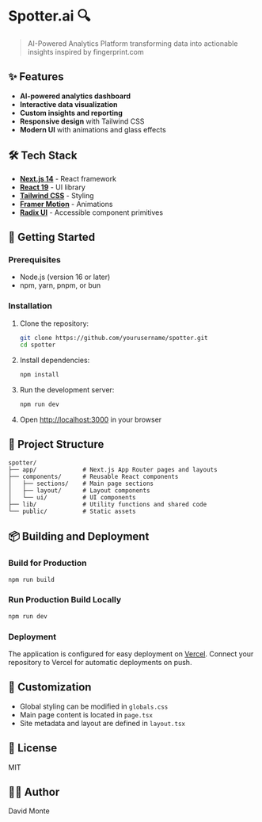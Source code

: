 # Spotter.ai 🔍

> AI-Powered Analytics Platform transforming data into actionable insights inspired by fingerprint.com

## ✨ Features

- **AI-powered analytics dashboard**
- **Interactive data visualization**
- **Custom insights and reporting**
- **Responsive design** with Tailwind CSS
- **Modern UI** with animations and glass effects

## 🛠️ Tech Stack

- **[Next.js 14](https://nextjs.org/)** - React framework
- **[React 19](https://reactjs.org/)** - UI library
- **[Tailwind CSS](https://tailwindcss.com/)** - Styling
- **[Framer Motion](https://www.framer.com/motion/)** - Animations
- **[Radix UI](https://www.radix-ui.com/)** - Accessible component primitives

## 🚀 Getting Started

### Prerequisites

- Node.js (version 16 or later)
- npm, yarn, pnpm, or bun

### Installation

1. Clone the repository:

   ```bash
   git clone https://github.com/yourusername/spotter.git
   cd spotter
   ```

2. Install dependencies:

   ```bash
   npm install
   ```

3. Run the development server:

   ```bash
   npm run dev
   ```

4. Open [http://localhost:3000](http://localhost:3000) in your browser

## 📁 Project Structure

```
spotter/
├── app/             # Next.js App Router pages and layouts
├── components/      # Reusable React components
│   ├── sections/    # Main page sections
│   ├── layout/      # Layout components
│   └── ui/          # UI components
├── lib/             # Utility functions and shared code
└── public/          # Static assets
```

## 📦 Building and Deployment

### Build for Production

```bash
npm run build
```

### Run Production Build Locally

```bash
npm run dev
```

### Deployment

The application is configured for easy deployment on [Vercel](https://vercel.com). Connect your repository to Vercel for automatic deployments on push.

## 🎨 Customization

- Global styling can be modified in `globals.css`
- Main page content is located in `page.tsx`
- Site metadata and layout are defined in `layout.tsx`

## 📄 License

MIT

## 👨‍💻 Author

David Monte
